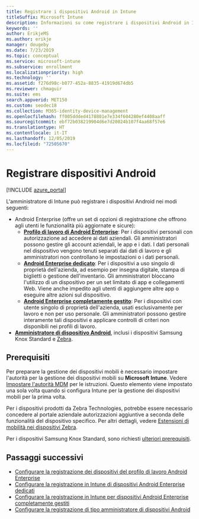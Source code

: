 ```yaml
---
title: Registrare i dispositivi Android in Intune
titleSuffix: Microsoft Intune
description: Informazioni su come registrare i dispositivi Android in Intune.
keywords: ''
author: ErikjeMS
ms.author: erikje
manager: dougeby
ms.date: 7/23/2019
ms.topic: conceptual
ms.service: microsoft-intune
ms.subservice: enrollment
ms.localizationpriority: high
ms.technology: ''
ms.assetid: f276d98c-b077-452a-8835-41919d674db5
ms.reviewer: chmaguir
ms.suite: ems
search.appverid: MET150
ms.custom: seodec18
ms.collection: M365-identity-device-management
ms.openlocfilehash: ff005ddded4178801e7e334f604280ef4408aaff
ms.sourcegitcommit: ebf72b038219904d6e7d20024b107f4aa68f57e6
ms.translationtype: HT
ms.contentlocale: it-IT
ms.lasthandoff: 12/05/2019
ms.locfileid: "72505670"
---
```

# <a name="enroll-android-devices"></a>Registrare dispositivi Android

[!INCLUDE [azure_portal](../includes/azure_portal.md)]

L'amministratore di Intune può registrare i dispositivi Android nei modi seguenti:
- Android Enterprise (offre un set di opzioni di registrazione che offrono agli utenti le funzionalità più aggiornate e sicure):
    - [**Profilo di lavoro di Android Enterprise**](android-work-profile-enroll.md): Per i dispositivi personali con autorizzazione ad accedere ai dati aziendali. Gli amministratori possono gestire gli account aziendali, le app e i dati. I dati personali nel dispositivo vengono tenuti separati dai dati di lavoro e gli amministratori non controllano le impostazioni o i dati personali. 
    - [**Android Enterprise dedicato**](android-kiosk-enroll.md): Per i dispositivi a uso singolo di proprietà dell'azienda, ad esempio per insegna digitale, stampa di biglietti o gestione dell'inventario. Gli amministratori bloccano l'utilizzo di un dispositivo per un set limitato di app e collegamenti Web. Viene anche impedito agli utenti di aggiungere altre app o eseguire altre azioni sul dispositivo.
    - [**Android Enterprise completamente gestito**](android-fully-managed-enroll.md): Per i dispositivi con utente singolo di proprietà dell'azienda, usati esclusivamente per lavoro e non per uso personale. Gli amministratori possono gestire interamente tali dispositivi e applicare controlli di criteri non disponibili nei profili di lavoro. 
- [**Amministratore di dispositivo Android**](android-enroll-device-administrator.md), inclusi i dispositivi Samsung Knox Standard e [Zebra](../configuration/android-zebra-mx-overview.md). 

## <a name="prerequisites"></a>Prerequisiti

Per preparare la gestione dei dispositivi mobili è necessario impostare l'autorità per la gestione dei dispositivi mobili su **Microsoft Intune**. Vedere [Impostare l'autorità MDM](../fundamentals/mdm-authority-set.md) per le istruzioni. Questo elemento viene impostato una sola volta quando si configura Intune per la gestione dei dispositivi mobili per la prima volta.

Per i dispositivi prodotti da Zebra Technologies, potrebbe essere necessario concedere al portale aziendale autorizzazioni aggiuntive a seconda delle funzionalità del dispositivo specifico. Per altri dettagli, vedere [Estensioni di mobilità nei dispositivi Zebra](../configuration/android-zebra-mx-overview.md).

Per i dispositivi Samsung Knox Standard, sono richiesti [ulteriori prerequisiti](android-samsung-knox-mobile-enroll.md).

## <a name="next-steps"></a>Passaggi successivi

- [Configurare la registrazione dei dispositivi del profilo di lavoro Android Enterprise](android-work-profile-enroll.md)
- [Configurare la registrazione in Intune di dispositivi Android Enterprise dedicati](android-kiosk-enroll.md)
- [Configurare la registrazione in Intune per dispositivi Android Enterprise completamente gestiti](android-fully-managed-enroll.md)
- [Configurare la registrazione di tipo amministratore di dispositivi Android](android-enroll-device-administrator.md)

